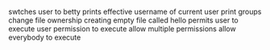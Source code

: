 swtches user to betty
prints effective username of current user
print groups
change file ownership
creating empty file called hello
permits user to execute
user permission to execute
allow multiple permissions
allow everybody to execute
